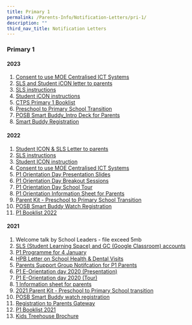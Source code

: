 ```yaml
---
title: Primary 1
permalink: /Parents-Info/Notification-Letters/pri-1/
description: ""
third_nav_title: Notification Letters
---
```

### Primary 1

#### 2023

1. [Consent to use MOE Centralised ICT Systems](/files/2023/P1/CTP009%20Consent%20to%20use%20MOEs%20Centralised%20ICT%20SYstems_CTPS%20with%20signature.pdf)
2. [SLS and Student iCON letter to parents](/files/2023/P1/CTP_2023_012%20Student%20ICON%20and%20SLS%20letter%20to%20P1%20parents.pdf)
3. [SLS instructions](/files/2023/P1/CTP_2023_012%20Annex%20A%20-%20SLS%20Account%20Management%20-%20Guide%20for%20Students%20(Pri).pdf)
4. [Student iCON instructions](/files/2023/P1/CTP_2023_012%20Annex%20B%20-%20Student%20iCON%20Onboarding%20Guide.pdf)
5. [CTPS Primary 1 Booklist](/files/2023/P1/CTPS%20Primary%201%20Booklist.pdf)
6. [Preschool to Primary School Transition](/files/2023/P1/Parent%20Kit%20-%20Preschool%20to%20Primary%20School%20Transition.pdf)
7. [POSB Smart Buddy_Intro Deck for Parents](/files/2023/P1/POSB%20Smart%20Buddy_Intro%20Deck%20for%20Parents.pdf)
8. [Smart Buddy Registration](/files/2023/P1/Smart%20Buddy%20Registration%20Letter%20(Primary-Online).pdf)

#### 2022
1. [Student ICON & SLS Letter to parents](/files/Student%20ICON%20&%20SLS%20Letter%20to%20parents.pdf)
2. [SLS instructions](/files/SLS%20instructions.pdf)
3. [Student ICON instruction](/files/Student%20ICON%20instruction.pdf)
4. [Consent to use MOE Centralised ICT Systems](/files/Consent%20to%20use%20MOE%20Centralised%20ICT%20Systems.pdf)
5. [P1 Orientation Day Presentation Slides](/files/P1%20Orientation%20Day%20Presentation%20Slides.pdf)
6. [P1 Orientation Day Breakout Sessions](files/P1%20Orientation%20Day%20Breakout%20Sessions.pdf)
7. [P1 Orientation Day School Tour](/files/P1%20Orientation%20Day%20School%20Tour.pdf)
8. [P1 Orientation Information Sheet for Parents](/files/P1%20Orientation%20Information%20Sheet%20for%20Parents.pdf)
9. [Parent Kit - Preschool to Primary School Transition](/files/Parent%20Kit%20-%20Preschool%20to%20Primary%20School%20Transition.pdf)
10. [POSB Smart Buddy Watch Registration](/files/POSB%20Smart%20Buddy%20Watch%20Registration.pdf)
11. [P1 Booklist 2022](/files/P1%20Booklist%202022.pdf)

#### 2021
1. Welcome talk by School Leaders - file exceed 5mb
2. [SLS (Student Learning Space) and GC (Google Classroom) accounts](/files/SLS%20(Student%20Learning%20Space)%20and%20GC%20(Google%20Classroom)%20accounts.pdf)
3. [P1 Programme for 4 January](/files/P1%20Programme%20for%204%20January.pdf)
4. [HPB Letter on School Health & Dental Visits](/files/HPB%20Letter%20on%20School%20Health%20&%20Dental%20Visits.pdf)
5. [Parents Support Group Notifcation for P1 Parents](/files/Parents%20Support%20Group%20Notifcation%20for%20P1%20Parents.pdf)
6. [P1 E-Orientation day 2020 (Presentation)](/files/P1%20E-Orientation%20day%202020%20(Presentation).pdf)
7. [P1 E-Orientation day 2020 (Tour)](files/P1%20E-Orientation%20day%202020%20(Tour).pdf)
8. [1 Information sheet for parents](/files/P1%20Information%20sheet%20for%20parents.pdf)
9. [2021 Parent Kit - Preschool to Primary School transition](/files/2021%20Parent%20Kit%20-%20Preschool%20to%20Primary%20School%20transition.pdf)
10. [POSB Smart Buddy watch registration](/files/POSB%20Smart%20Buddy%20watch%20registration%202021.pdf)
11. [Registration to Parents Gateway](/files/Registration%20to%20Parents%20Gateway.pdf)
12. [P1 Booklist 2021](/files/P1%20Booklist%202021.pdf)
13. [Kids Treehouse Brochure](/files/Kids%20Treehouse%20Brochure.pdf)